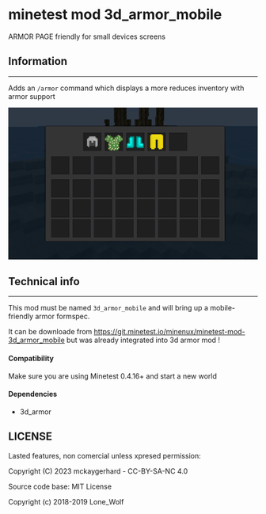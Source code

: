 minetest mod 3d_armor_mobile
===========================

ARMOR PAGE friendly for small devices screens

## Information
--------------

Adds an `/armor` command which displays a more reduces inventory with armor support

![screenshot.png](screenshot.png)

## Technical info
-----------------

This mod must be named `3d_armor_mobile` and will bring up a mobile-friendly armor formspec.

It can be downloade from  https://git.minetest.io/minenux/minetest-mod-3d_armor_mobile 
but was already integrated into 3d armor mod !

#### Compatibility

Make sure you are using Minetest 0.4.16+ and start a new world 

#### Dependencies

* 3d_armor

## LICENSE

Lasted  features, non comercial unless xpresed permission:

 Copyright (C) 2023 mckaygerhard - CC-BY-SA-NC 4.0

Source code base: MIT License

 Copyright (c) 2018-2019 Lone_Wolf